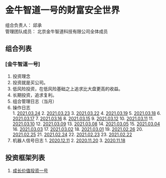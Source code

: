 # 金牛智道一号的财富安全世界
组合负责人： 邱承  
管理团队成员： 北京金牛智道科技有限公司全体成员

## 组合列表
### [金牛智道一号]
1. 投资理念    
  1. 投资就是买公司。
  2. 低风险投资，在低风险基础之上追求比大盘更高的收益。
  3. 长期投资，追求复利。
3. 组合管理日志（当月）
  1. 操作日志  
    1. [2021.03.24](组合管理/金牛智道一号/execution_log/operations/2021-03-24.md)
    2. [2021.03.23](组合管理/金牛智道一号/execution_log/operations/2021-03-23.md)
    3. [2021.03.22](组合管理/金牛智道一号/execution_log/operations/2021-03-22.md)
    4. [2021.03.19](组合管理/金牛智道一号/execution_log/operations/2021-03-19.md)
    5. [2021.03.18](组合管理/金牛智道一号/execution_log/operations/2021-03-18.md)
    6. [2021.03.17](组合管理/金牛智道一号/execution_log/operations/2021-03-17.md)
    7. [2021.03.16](组合管理/金牛智道一号/execution_log/operations/2021-03-16.md)
    8. [2021.03.15](组合管理/金牛智道一号/execution_log/operations/2021-03-15.md)
    9. [2021.03.12](组合管理/金牛智道一号/execution_log/operations/2021-03-12.md)
    10. [2021.03.11](组合管理/金牛智道一号/execution_log/operations/2021-03-11.md)
    11. [2021.03.10](组合管理/金牛智道一号/execution_log/operations/2021-03-10.md)
    12. [2021.03.09](组合管理/金牛智道一号/execution_log/operations/2021-03-09.md)
    13. [2021.03.08](组合管理/金牛智道一号/execution_log/operations/2021-03-08.md)
    14. [2021.03.05](组合管理/金牛智道一号/execution_log/operations/2021-03-05.md)
    15. [2021.03.04](组合管理/金牛智道一号/execution_log/operations/2021-03-04.md)
    16. [2021.03.03](组合管理/金牛智道一号/execution_log/operations/2021-03-03.md)
    17. [2021.03.02](组合管理/金牛智道一号/execution_log/operations/2021-03-02.md)
    18. [2021.03.01](组合管理/金牛智道一号/execution_log/operations/2021-03-01.md)
    19. [2021.02.26](组合管理/金牛智道一号/execution_log/operations/2021-02-26.md)
    20. [2021.02.25](组合管理/金牛智道一号/execution_log/operations/2021-02-25.md)
    21. [2021.02.24](组合管理/金牛智道一号/execution_log/operations/2021-02-24.md)
    22. [2021.02.23](组合管理/金牛智道一号/execution_log/operations/2021-02-23.md)
    23. [2021.02.22](组合管理/金牛智道一号/execution_log/operations/2021-02-22.md)
  4. 机器人信号日志
    1. [2020.12.11](组合管理/金牛智道一号/execution_log/robots/2020-12-11/)
    2. [2020.11.20](组合管理/金牛智道一号/execution_log/robots/2020-11-20/)
    3. [2020.11.18](组合管理/金牛智道一号/execution_log/robots/2020-11-18/)


## 投资框架列表

1. [成长价值投资一号](投资框架/成长价值投资一号/framework)

